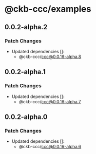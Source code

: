 # @ckb-ccc/examples

## 0.0.2-alpha.2

### Patch Changes

- Updated dependencies []:
  - @ckb-ccc/ccc@0.0.16-alpha.8

## 0.0.2-alpha.1

### Patch Changes

- Updated dependencies []:
  - @ckb-ccc/ccc@0.0.16-alpha.7

## 0.0.2-alpha.0

### Patch Changes

- Updated dependencies []:
  - @ckb-ccc/ccc@0.0.16-alpha.6
